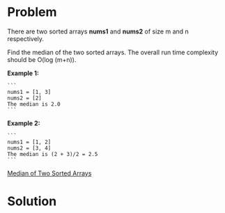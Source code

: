 
# Problem

There are two sorted arrays **nums1** and **nums2** of size m and n
respectively.

Find the median of the two sorted arrays. The overall run time complexity
should be O(log (m+n)).

**Example 1:**  

    ```
    nums1 = [1, 3]
    nums2 = [2]
    The median is 2.0
    ```

**Example 2:**  

    ```
    nums1 = [1, 2]
    nums2 = [3, 4]
    The median is (2 + 3)/2 = 2.5
    ```



[Median of Two Sorted Arrays](https://leetcode.com/problems/median-of-two-sorted-arrays)

# Solution



